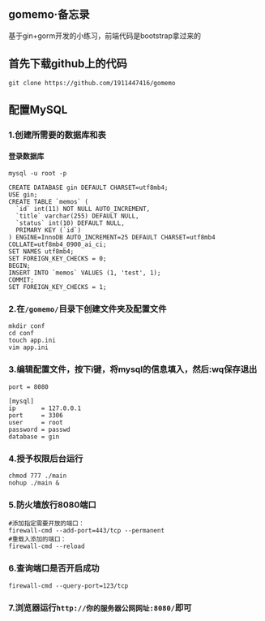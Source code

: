 

## gomemo·备忘录

基于gin+gorm开发的小练习，前端代码是bootstrap拿过来的

## 首先下载github上的代码

```
git clone https://github.com/1911447416/gomemo
```

## 配置MySQL

### 1.创建所需要的数据库和表

#### 登录数据库

```mysql
mysql -u root -p
```

```mysql
CREATE DATABASE gin DEFAULT CHARSET=utf8mb4;
USE gin;
CREATE TABLE `memos` (
  `id` int(11) NOT NULL AUTO_INCREMENT,
  `title` varchar(255) DEFAULT NULL,
  `status` int(10) DEFAULT NULL,
  PRIMARY KEY (`id`)
) ENGINE=InnoDB AUTO_INCREMENT=25 DEFAULT CHARSET=utf8mb4 COLLATE=utf8mb4_0900_ai_ci;
SET NAMES utf8mb4;
SET FOREIGN_KEY_CHECKS = 0;
BEGIN;
INSERT INTO `memos` VALUES (1, 'test', 1);
COMMIT;
SET FOREIGN_KEY_CHECKS = 1;
```

### 2.在`/gomemo/`目录下创建文件夹及配置文件

```
mkdir conf
cd conf
touch app.ini
vim app.ini
```

### 3.编辑配置文件，按下i键，将mysql的信息填入，然后:wq保存退出

```vim app.ini
port = 8080

[mysql]
ip       = 127.0.0.1
port     = 3306
user     = root
password = passwd
database = gin
```

### 4.授予权限后台运行

```
chmod 777 ./main
nohup ./main &
```

### 5.防火墙放行8080端口

```
#添加指定需要开放的端口：
firewall-cmd --add-port=443/tcp --permanent
#重载入添加的端口：
firewall-cmd --reload
```

### 6.查询端口是否开启成功

`firewall-cmd --query-port=123/tcp`

### 7.浏览器运行`http://你的服务器公网网址:8080/`即可